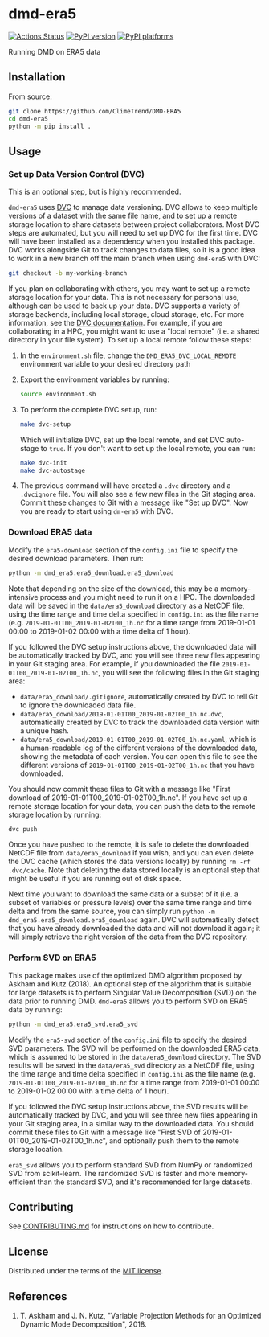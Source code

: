 # dmd-era5

[![Actions Status][actions-badge]][actions-link]
[![PyPI version][pypi-version]][pypi-link]
[![PyPI platforms][pypi-platforms]][pypi-link]

Running DMD on ERA5 data

## Installation

From source:

```bash
git clone https://github.com/ClimeTrend/DMD-ERA5
cd dmd-era5
python -m pip install .
```

## Usage

### Set up Data Version Control (DVC)

This is an optional step, but is highly recommended.

`dmd-era5` uses [DVC](https://dvc.org/) to manage data versioning. DVC allows to keep multiple versions of a dataset with the same file name, and to set up a remote storage location to share datasets between project collaborators. Most DVC steps are automated, but you will need to set up DVC for the first time. DVC will have been installed as a dependency when you installed this package. DVC works alongside Git to track changes to data files, so it is a good idea to work in a new branch off the main branch when using `dmd-era5` with DVC:

```bash
git checkout -b my-working-branch
```

If you plan on collaborating with others, you may want to set up a remote storage location for your data. This is not necessary for personal use, although can be used to back up your data. DVC supports a variety of storage backends, including local storage, cloud storage, etc. For more information, see the [DVC documentation](https://dvc.org/doc/start). For example, if you are collaborating in a HPC, you might want to use a "local remote" (i.e. a shared directory in your file system). To set up a local remote follow these steps:

1. In the `environment.sh` file, change the `DMD_ERA5_DVC_LOCAL_REMOTE` environment variable to your desired directory path
2. Export the environment variables by running:

    ```bash
    source environment.sh
    ```

3. To perform the complete DVC setup, run:

    ```bash
    make dvc-setup
    ```

    Which will initialize DVC, set up the local remote, and set DVC auto-stage to `true`. If you don't want to set up the local remote, you can run:

    ```bash
    make dvc-init
    make dvc-autostage
    ```

4. The previous command will have created a `.dvc` directory and a `.dvcignore` file. You will also see a few new files in the Git staging area. Commit these changes to Git with a message like "Set up DVC". Now you are ready to start using `dm-era5` with DVC.

### Download ERA5 data

Modify the `era5-download` section of the `config.ini` file to specify the desired download parameters. Then run:

```bash
python -m dmd_era5.era5_download.era5_download
```

Note that depending on the size of the download, this may be a memory-intensive process and you might need to run it on a HPC. The downloaded data will be saved in the `data/era5_download` directory as a NetCDF file, using the time range and time delta specified in `config.ini` as the file name (e.g. `2019-01-01T00_2019-01-02T00_1h.nc` for a time range from 2019-01-01 00:00 to 2019-01-02 00:00 with a time delta of 1 hour).

If you followed the DVC setup instructions above, the downloaded data will be automatically tracked by DVC, and you will see three new files appearing in your Git staging area. For example, if you downloaded the file `2019-01-01T00_2019-01-02T00_1h.nc`, you will see the following files in the Git staging area:

- `data/era5_download/.gitignore`, automatically created by DVC to tell Git to ignore the downloaded data file.
- `data/era5_download/2019-01-01T00_2019-01-02T00_1h.nc.dvc`, automatically created by DVC to track the downloaded data version with a unique hash.
- `data/era5_download/2019-01-01T00_2019-01-02T00_1h.nc.yaml`, which is a human-readable log of the different versions of the downloaded data, showing the metadata of each version. You can open this file to see the different versions of `2019-01-01T00_2019-01-02T00_1h.nc` that you have downloaded.

You should now commit these files to Git with a message like "First download of 2019-01-01T00_2019-01-02T00_1h.nc". If you have set up a remote storage location for your data, you can push the data to the remote storage location by running:

```bash
dvc push
```

Once you have pushed to the remote, it is safe to delete the downloaded NetCDF file from `data/era5_download` if you wish, and you can even delete the DVC cache (which stores the data versions locally) by running `rm -rf .dvc/cache`. Note that deleting the data stored locally is an optional step that might be useful if you are running out of disk space.

Next time you want to download the same data or a subset of it (i.e. a subset of variables or pressure levels) over the same time range and time delta and from the same source, you can simply run `python -m dmd_era5.era5_download.era5_download` again. DVC will automatically detect that you have already downloaded the data and will not download it again; it will simply retrieve the right version of the data from the DVC repository.

### Perform SVD on ERA5

This package makes use of the optimized DMD algorithm proposed by Askham and Kutz (2018). An optional step of the algorithm that is suitable for large datasets is to perform Singular Value Decomposition (SVD) on the data prior to running DMD. `dmd-era5` allows you to perform SVD on ERA5 data by running:

```bash
python -m dmd_era5.era5_svd.era5_svd
```

Modify the `era5-svd` section of the `config.ini` file to specify the desired SVD parameters. The SVD will be performed on the downloaded ERA5 data, which is assumed to be stored in the `data/era5_download` directory. The SVD results will be saved in the `data/era5_svd` directory as a NetCDF file, using the time range and time delta specified in `config.ini` as the file name (e.g. `2019-01-01T00_2019-01-02T00_1h.nc` for a time range from 2019-01-01 00:00 to 2019-01-02 00:00 with a time delta of 1 hour).

If you followed the DVC setup instructions above, the SVD results will be automatically tracked by DVC, and you will see three new files appearing in your Git staging area, in a similar way to the downloaded data. You should commit these files to Git with a message like "First SVD of 2019-01-01T00_2019-01-02T00_1h.nc", and optionally push them to the remote storage location.

`era5_svd` allows you to perform standard SVD from NumPy or randomized SVD from scikit-learn. The randomized SVD is faster and more memory-efficient than the standard SVD, and it's recommended for large datasets.

## Contributing

See [CONTRIBUTING.md](CONTRIBUTING.md) for instructions on how to contribute.

## License

Distributed under the terms of the [MIT license](LICENSE).

<!-- prettier-ignore-start -->
[actions-badge]:            https://github.com/ClimeTrend/DMD-ERA5/workflows/CI/badge.svg
[actions-link]:             https://github.com/ClimeTrend/DMD-ERA5/actions
[pypi-link]:                https://pypi.org/project/dmd-era5/
[pypi-platforms]:           https://img.shields.io/pypi/pyversions/dmd-era5
[pypi-version]:             https://img.shields.io/pypi/v/dmd-era5
<!-- prettier-ignore-end -->

## References

1. T. Askham and J. N. Kutz, "Variable Projection Methods for an Optimized Dynamic Mode Decomposition", 2018.

